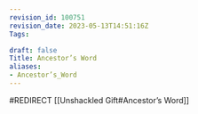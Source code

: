 ```yaml
---
revision_id: 100751
revision_date: 2023-05-13T14:51:16Z
Tags:

draft: false
Title: Ancestor’s Word
aliases:
- Ancestor’s_Word
---
```

#REDIRECT [[Unshackled Gift#Ancestor’s Word]]